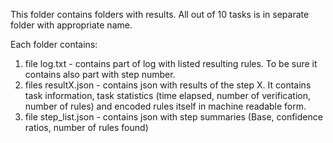 This folder contains folders with results. All out of 10 tasks is in separate folder with appropriate name.

Each folder contains:

1. file log.txt        - contains part of log with listed resulting rules. To be sure it contains also part with step number.
2. files resultX.json  - contains json with results of the step X. It contains task information, task statistics (time elapsed, number of verification, number of rules) and encoded rules itself in machine readable form.
3. file step_list.json - contains json with step summaries (Base, confidence ratios, number of rules found)

